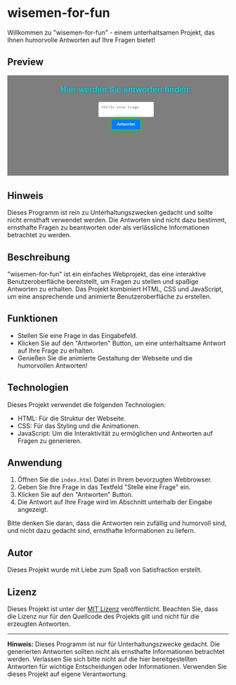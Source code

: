 # wisemen-for-fun

Willkommen zu "wisemen-for-fun" - einem unterhaltsamen Projekt, das Ihnen humorvolle Antworten auf Ihre Fragen bietet!

## Preview

![Preview](preview.png)

## Hinweis

Dieses Programm ist rein zu Unterhaltungszwecken gedacht und sollte nicht ernsthaft verwendet werden. Die Antworten sind nicht dazu bestimmt, ernsthafte Fragen zu beantworten oder als verlässliche Informationen betrachtet zu werden.

## Beschreibung

"wisemen-for-fun" ist ein einfaches Webprojekt, das eine interaktive Benutzeroberfläche bereitstellt, um Fragen zu stellen und spaßige Antworten zu erhalten. Das Projekt kombiniert HTML, CSS und JavaScript, um eine ansprechende und animierte Benutzeroberfläche zu erstellen.

## Funktionen

- Stellen Sie eine Frage in das Eingabefeld.
- Klicken Sie auf den "Antworten" Button, um eine unterhaltsame Antwort auf Ihre Frage zu erhalten.
- Genießen Sie die animierte Gestaltung der Webseite und die humorvollen Antworten!

## Technologien

Dieses Projekt verwendet die folgenden Technologien:

- HTML: Für die Struktur der Webseite.
- CSS: Für das Styling und die Animationen.
- JavaScript: Um die Interaktivität zu ermöglichen und Antworten auf Fragen zu generieren.

## Anwendung

1. Öffnen Sie die `index.html` Datei in Ihrem bevorzugten Webbrowser.
2. Geben Sie Ihre Frage in das Textfeld "Stelle eine Frage" ein.
3. Klicken Sie auf den "Antworten" Button.
4. Die Antwort auf Ihre Frage wird im Abschnitt unterhalb der Eingabe angezeigt.

Bitte denken Sie daran, dass die Antworten rein zufällig und humorvoll sind, und nicht dazu gedacht sind, ernsthafte Informationen zu liefern.

## Autor

Dieses Projekt wurde mit Liebe zum Spaß von Satisfraction erstellt.

## Lizenz

Dieses Projekt ist unter der [MIT Lizenz](https://opensource.org/licenses/MIT) veröffentlicht. Beachten Sie, dass die Lizenz nur für den Quellcode des Projekts gilt und nicht für die erzeugten Antworten.

---

**Hinweis:** Dieses Programm ist nur für Unterhaltungszwecke gedacht. Die generierten Antworten sollten nicht als ernsthafte Informationen betrachtet werden. Verlassen Sie sich bitte nicht auf die hier bereitgestellten Antworten für wichtige Entscheidungen oder Informationen. Verwenden Sie dieses Projekt auf eigene Verantwortung.
